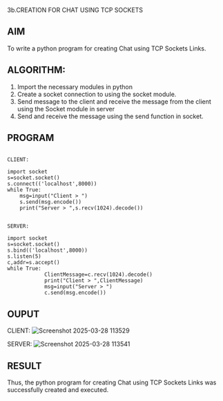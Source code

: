 3b.CREATION FOR CHAT USING TCP SOCKETS
## AIM
To write a python program for creating Chat using TCP Sockets Links.
## ALGORITHM:
1. Import the necessary modules in python
2. Create a socket connection to using the socket module.
3. Send message to the client and receive the message from the client using the Socket module in
 server
4. Send and receive the message using the send function in socket.
## PROGRAM
```

CLIENT: 
 
import socket 
s=socket.socket() 
s.connect(('localhost',8000)) 
while True: 
    msg=input("Client > ") 
    s.send(msg.encode()) 
    print("Server > ",s.recv(1024).decode())

 
SERVER: 
 
import socket 
s=socket.socket() 
s.bind(('localhost',8000)) 
s.listen(5) 
c,addr=s.accept() 
while True: 
            ClientMessage=c.recv(1024).decode() 
            print("Client > ",ClientMessage) 
            msg=input("Server > ") 
            c.send(msg.encode())
```
## OUPUT
CLIENT: 
![Screenshot 2025-03-28 113529](https://github.com/user-attachments/assets/5f6af6bc-a06b-4496-a924-3d264183a619)

SERVER: 
![Screenshot 2025-03-28 113541](https://github.com/user-attachments/assets/357c689e-57f9-4489-b6e2-0df86b8fc024)

## RESULT
Thus, the python program for creating Chat using TCP Sockets Links was successfully 
created and executed.
